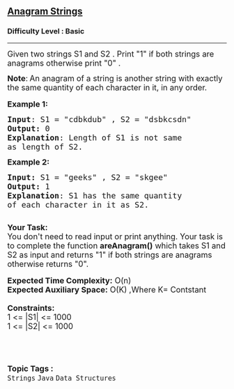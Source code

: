 <h2><a href="https://practice.geeksforgeeks.org/problems/java-anagram-strings3549/0">Anagram Strings</a></h2><h3>Difficulty Level : Basic</h3><hr><div class="problems_problem_content__Xm_eO"><p><span style="font-size:18px">Given two strings S1 and S2&nbsp;. Print "1" if both strings are anagrams otherwise print "0" .</span></p>

<p><span style="font-size:18px"><strong>Note</strong>:<strong>&nbsp;</strong>An anagram of a string is another string with exactly the same quantity of each character in it, in any order.</span><br>
<br>
<span style="font-size:18px"><strong>Example 1:</strong></span></p>

<pre><span style="font-size:18px"><strong>Input</strong>: S1 = "cdbkdub" , S2 = "dsbkcsdn"
<strong>Output:</strong>&nbsp;0&nbsp;
<strong>Explanation</strong>: Length of S1 is not same
as length of S2.</span></pre>

<p><span style="font-size:18px"><strong>Example 2:</strong></span></p>

<pre><span style="font-size:18px"><strong>Input: </strong>S1 = "geeks" , S2 = "skgee"
<strong>Output:&nbsp;</strong>1
<strong>Explanation</strong>: S1 has the same quantity&nbsp;
of each character in it as S2.</span></pre>

<p><br>
<span style="font-size:18px"><strong>Your Task:&nbsp;&nbsp;</strong><br>
You don't need to read input or print anything. Your task is to complete the function <strong>areAnagram()</strong>&nbsp;which takes S1 and S2 as input and returns "1" if both strings are anagrams otherwise returns "0".</span><br>
<br>
<span style="font-size:18px"><strong>Expected Time Complexity:</strong> O(n)<br>
<strong>Expected Auxiliary Space:</strong> O(K) ,Where K= Contstant<br>
<br>
<strong>Constraints:</strong><br>
1 &lt;= |S1|&nbsp;&lt;= 1000<br>
1 &lt;= |S2|&nbsp;&lt;= 1000&nbsp;</span></p>

<p>&nbsp;</p>
</div><br><p><span style=font-size:18px><strong>Topic Tags : </strong><br><code>Strings</code>&nbsp;<code>Java</code>&nbsp;<code>Data Structures</code>&nbsp;